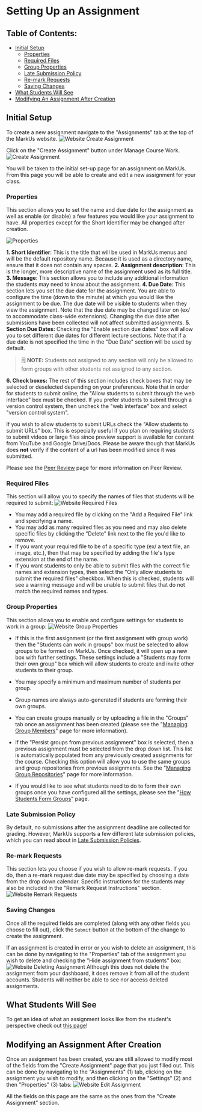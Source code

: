# Setting Up an Assignment

## Table of Contents:
 - [Initial Setup](#initial-setup)
    - [Properties](#properties)
    - [Required Files](#required-files)
    - [Group Properties](#group-properties)
    - [Late Submission Policy](#late-submission-policy)
    - [Re-mark Requests](#re-mark-requests)
    - [Saving Changes](#saving-changes)
 - [What Students Will See](#what-students-will-see)
 - [Modifying An Assignment After Creation](#modifying-an-assignment-after-creation)


## Initial Setup
To create a new assignment navigate to the "Assignments" tab at the top of the MarkUs website.
![Website Create Assignment](images/assignment-tab.png)

Click on the "Create Assignment" button under Manage Course Work.
![Create Assignment](images/create-assignment-button.png)

You will be taken to the initial set-up page for an assignment on MarkUs. From this page you will be able to create and edit a new assignment for your class.

### Properties
This section allows you to set the name and due date for the assignment as well as enable (or disable) a few features you would like your assignment to have. All properties except for the Short Identifier may be changed after creation.

![Properties](images/assignment-creation-properties-field.png)

**1. Short Identifier**: This is the title that will be used in MarkUs menus and will be the default repository name. Because it is used as a directory name, ensure that it does not contain any spaces.
**2. Assignment description**: This is the longer, more descriptive name of the assignment used as its full title.
**3. Message**: This section allows you to include any additional information the students may need to know about the assignment.
**4. Due Date**: This section lets you set the due date for the assignment. You are able to configure the time (down to the minute) at which you would like the assignment to be due. The due date will be visible to students when they view the assignment. Note that the due date may be changed later on (ex/ to accommodate class-wide extensions). Changing the due date after submissions have been collected will not affect submitted assignments.
**5. Section Due Dates:** Checking the "Enable section due dates" box will allow you to set different due dates for different lecture sections. Note that if a due date is not specified the time in the "Due Date" section will be used by default.
> :spiral_notepad: **NOTE:** Students not assigned to any section will only be allowed to form groups with other students not assigned to any section.

**6. Check boxes:** The rest of this section includes check boxes that may be selected or deselected depending on your preferences. Note that in order for students to submit online, the "Allow students to submit through the web interface" box must be checked. If you prefer students to submit through a version control system, then uncheck the "web interface" box and select "version control system". 

If you wish to allow students to submit URLs check the "Allow students to submit URLs" box. This is especially useful if you plan on requiring students to submit videos or large files since preview support is available for content from YouTube and Google Drive/Docs. Please be aware though that MarkUs does **not** verify if the content of a url has been modified since it was submitted.  

Please see the [Peer Review](Instructor-Guide--Assignments--Peer-Review.md) page for more information on Peer Review.

### Required Files
This section will allow you to specify the names of files that students will be required to submit:
![Website Required Files](images/assignment-required-files.png)

 - You may add a required file by clicking on the "Add a Required File" link and specifying a name.
 - You may add as many required files as you need and may also delete specific files by clicking the "Delete" link next to the file you'd like to remove.
 - If you want your required file to be of a specific type (ex/ a text file, an image, etc.), then that may be specified by adding the file's type extension at the end of the name.
 - If you want students to only be able to submit files with the correct file names and extension types, then select the "Only allow students to submit the required files" checkbox. When this is checked, students will see a warning message and will be unable to submit files that do not match the required names and types.


### Group Properties
This section allows you to enable and configure settings for students to work in a group:
![Website Group Properties](images/assignment-group-properties.png)

 - If this is the first assignment (or the first assignment with group work) then the "Students can work in groups" box must be selected to allow groups to be formed on MarkUs. Once checked, it will open up a new box with further settings. These settings include a "Students may form their own group" box which will allow students to create and invite other students to their group.
 - You may specify a minimum and maximum number of students per group.
 - Group names are always auto-generated if students are forming their own groups.
 - You can create groups manually or by uploading a file in the "Groups" tab once an assignment has been created (please see the "[Managing Group Members](Instructor-Guide--Groups.md)" page for more information).

 - If the "Persist groups from previous assignment" box is selected, then a previous assignment must be selected from the drop down list. This list is automatically populated from any previously created assignments for the course. Checking this option will allow you to use the same groups and group repositories from previous assignments. See the "[Managing Group Repositories](Instructor-Guide--Groups.md)" page for more information.

 - If you would like to see what students need to do to form their own groups once you have configured all the settings, please see the "[How Students Form Groups](Student-Guide.md)" page.


### Late Submission Policy
By default, no submissions after the assignment deadline are collected for grading.
However, MarkUs supports a few different late submission policies, which you can read about in [Late Submission Policies](Instructor-Guide--Assignments--Late-Submission-Policies.md).


### Re-mark Requests
This section lets you choose if you wish to allow re-mark requests. If you do, then a re-mark request due date may be specified by choosing a date from the drop down calendar. Specific instructions for the students may also be included in the "Remark Request Instructions" section.
![Website Remark Requests](images/assignment-remark-requests.png)


### Saving Changes
Once all the required fields are completed (along with any other fields you choose to fill out), click the `Submit` button at the bottom of the change to create the assignment.

If an assignment is created in error or you wish to delete an assignment, this can be done by navigating to the "Properties" tab of the assignment you wish to delete and checking the "Hide assignment from students" box:
![Website Deleting Assignment](images/assignments-hide-checkbox.png)
Although this does not delete the assignment from your dashboard, it does remove it from all of the student accounts. Students will neither be able to see nor access deleted assignments.


## What Students Will See
To get an idea of what an assignment looks like from the student's perspective check out [this page](Instructor-Guide--Student-View.md)!


## Modifying an Assignment After Creation
Once an assignment has been created, you are still allowed to modify most of the fields from the "Create Assignment" page that you just filled out. This can be done by navigating to the "Assignments" (1) tab, clicking on the assignment you wish to modify, and then clicking on the "Settings" (2) and then "Properties" (3) tabs:
![Website Edit Assignment](https://user-images.githubusercontent.com/50387112/58756344-d2680680-84c4-11e9-9a4f-af50a0c5cc00.png)

All the fields on this page are the same as the ones from the "Create Assignment" section.
